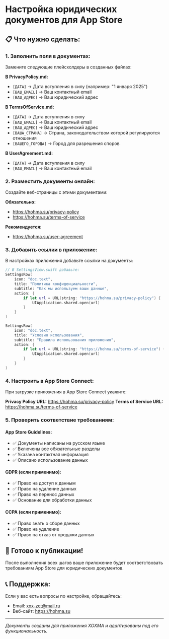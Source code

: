 # Настройка юридических документов для App Store

## 📋 Что нужно сделать:

### 1. Заполнить поля в документах:

Замените следующие плейсхолдеры в созданных файлах:

**В PrivacyPolicy.md:**

- `[ДАТА]` → Дата вступления в силу (например: "1 января 2025")
- `[ВАШ_EMAIL]` → Ваш контактный email
- `[ВАШ_АДРЕС]` → Ваш юридический адрес

**В TermsOfService.md:**

- `[ДАТА]` → Дата вступления в силу
- `[ВАШ_EMAIL]` → Ваш контактный email
- `[ВАШ_АДРЕС]` → Ваш юридический адрес
- `[ВАША_СТРАНА]` → Страна, законодательством которой регулируются отношения
- `[ВАШЕГО_ГОРОДА]` → Город для разрешения споров

**В UserAgreement.md:**

- `[ДАТА]` → Дата вступления в силу
- `[ВАШ_EMAIL]` → Ваш контактный email

### 2. Разместить документы онлайн:

Создайте веб-страницы с этими документами:

**Обязательно:**

- https://hohma.su/privacy-policy
- https://hohma.su/terms-of-service

**Рекомендуется:**

- https://hohma.su/user-agreement

### 3. Добавить ссылки в приложение:

В настройках приложения добавьте ссылки на документы:

```swift
// В SettingsView.swift добавьте:
SettingsRow(
    icon: "doc.text",
    title: "Политика конфиденциальности",
    subtitle: "Как мы используем ваши данные",
    action: {
        if let url = URL(string: "https://hohma.su/privacy-policy") {
            UIApplication.shared.open(url)
        }
    }
)

SettingsRow(
    icon: "doc.text",
    title: "Условия использования",
    subtitle: "Правила использования приложения",
    action: {
        if let url = URL(string: "https://hohma.su/terms-of-service") {
            UIApplication.shared.open(url)
        }
    }
)
```

### 4. Настроить в App Store Connect:

При загрузке приложения в App Store Connect укажите:

**Privacy Policy URL:** https://hohma.su/privacy-policy
**Terms of Service URL:** https://hohma.su/terms-of-service

### 5. Проверить соответствие требованиям:

#### App Store Guidelines:

- ✅ Документы написаны на русском языке
- ✅ Включены все обязательные разделы
- ✅ Указана контактная информация
- ✅ Описано использование данных

#### GDPR (если применимо):

- ✅ Право на доступ к данным
- ✅ Право на удаление данных
- ✅ Право на перенос данных
- ✅ Основание для обработки данных

#### CCPA (если применимо):

- ✅ Право знать о сборе данных
- ✅ Право на удаление
- ✅ Право на отказ от продажи данных

## 🚀 Готово к публикации!

После выполнения всех шагов ваше приложение будет соответствовать требованиям App Store для юридических документов.

## 📞 Поддержка:

Если у вас есть вопросы по настройке, обращайтесь:

- Email: xxx-zet@mail.ru
- Веб-сайт: https://hohma.su

---

_Документы созданы для приложения XOXMA и адаптированы под его функциональность._
